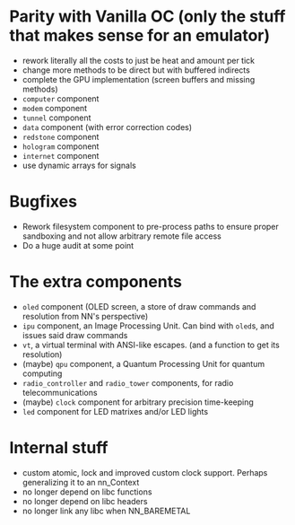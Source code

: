 # Parity with Vanilla OC (only the stuff that makes sense for an emulator)

- rework literally all the costs to just be heat and amount per tick
- change more methods to be direct but with buffered indirects
- complete the GPU implementation (screen buffers and missing methods)
- `computer` component
- `modem` component
- `tunnel` component
- `data` component (with error correction codes)
- `redstone` component
- `hologram` component
- `internet` component
- use dynamic arrays for signals

# Bugfixes

- Rework filesystem component to pre-process paths to ensure proper sandboxing and not allow arbitrary remote file access
- Do a huge audit at some point

# The extra components

- `oled` component (OLED screen, a store of draw commands and resolution from NN's perspective)
- `ipu` component, an Image Processing Unit. Can bind with `oled`s, and issues said draw commands
- `vt`, a virtual terminal with ANSI-like escapes. (and a function to get its resolution)
- (maybe) `qpu` component, a Quantum Processing Unit for quantum computing
- `radio_controller` and `radio_tower` components, for radio telecommunications
- (maybe) `clock` component for arbitrary precision time-keeping
- `led` component for LED matrixes and/or LED lights

# Internal stuff

- custom atomic, lock and improved custom clock support. Perhaps generalizing it to an nn_Context
- no longer depend on libc functions
- no longer depend on libc headers
- no longer link any libc when NN_BAREMETAL
